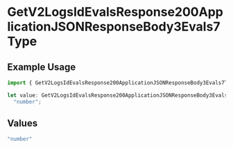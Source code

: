 # GetV2LogsIdEvalsResponse200ApplicationJSONResponseBody3Evals7Type

## Example Usage

```typescript
import { GetV2LogsIdEvalsResponse200ApplicationJSONResponseBody3Evals7Type } from "orq-poc-typescript-multi-env-version/models/operations";

let value: GetV2LogsIdEvalsResponse200ApplicationJSONResponseBody3Evals7Type =
  "number";
```

## Values

```typescript
"number"
```